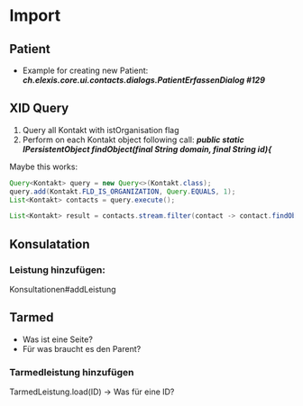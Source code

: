 # Import
## Patient
- Example for creating new Patient: **_ch.elexis.core.ui.contacts.dialogs.PatientErfassenDialog #129_**

## XID Query
1) Query all Kontakt with istOrganisation flag
2) Perform on each Kontakt object following call: **_public static IPersistentObject findObject(final String domain, final String id){_**

Maybe this works:

```java
Query<Kontakt> query = new Query<>(Kontakt.class);
query.add(Kontakt.FLD_IS_ORGANIZATION, Query.EQUALS, 1);
List<Kontakt> contacts = query.execute();

List<Kontakt> result = contacts.stream.filter(contact -> contact.findObject("EAN", GLN).collect(Collectors.toList());

```

## Konsulatation
### Leistung hinzufügen:
Konsultationen#addLeistung

## Tarmed

- Was ist eine Seite?
- Für was braucht es den Parent?

### Tarmedleistung hinzufügen
TarmedLeistung.load(ID) -> Was für eine ID?